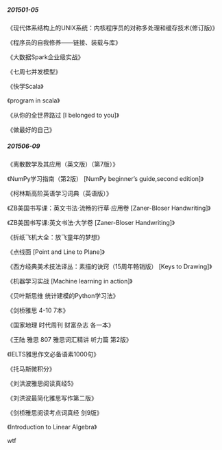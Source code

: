 ##### 201501-05

《现代体系结构上的UNIX系统：内核程序员的对称多处理和缓存技术(修订版)》

《程序员的自我修养——链接、装载与库》

《大数据Spark企业级实战》

《七周七并发模型》

《快学Scala》

《program in scala》

《从你的全世界路过 [I belonged to you]》

《做最好的自己》

##### 201506-09

《离散数学及其应用（英文版）（第7版）》

《NumPy学习指南（第2版） [NumPy beginner’s guide,second edition]》

《柯林斯高阶英语学习词典（英语版）》

《ZB美国书写课：英文书法·流畅的行草·应用卷 [Zaner-Bloser Handwriting]》

《ZB美国书写课:英文书法·大学卷 [Zaner-Bloser Handwriting]》

《折纸飞机大全：放飞童年的梦想》

《点线面 [Point and Line to Plane]》

《西方经典美术技法译丛：素描的诀窍（15周年畅销版） [Keys to Drawing]》

《机器学习实战 [Machine learning in action]》

《贝叶斯思维 统计建模的Python学习法》

《剑桥雅思 4-10 7本》

《国家地理 时代周刊 财富杂志 各一本》

《王陆 雅思 807 雅思词汇精讲 听力篇 第2版》

《IELTS雅思作文必备语素1000句》

《托马斯微积分》

《刘洪波雅思阅读真经5》

《刘洪波最简化雅思写作第二版》

《剑桥雅思阅读考点词真经 剑9版》

《Introduction to Linear Algebra》

wtf









